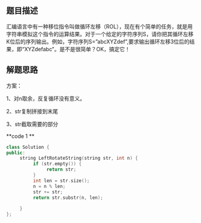 ## 题目描述

汇编语言中有一种移位指令叫做循环左移（ROL），现在有个简单的任务，就是用字符串模拟这个指令的运算结果。对于一个给定的字符序列S，请你把其循环左移K位后的序列输出。例如，字符序列S=”abcXYZdef”,要求输出循环左移3位后的结果，即“XYZdefabc”。是不是很简单？OK，搞定它！

## 解题思路

方案：

1、对n取余，反复循环没有意义。

2、str复制拼接到末尾

3、str截取需要的部分

**code 1 **

```c++
class Solution {
public:
     string LeftRotateString(string str, int n) {
          if (str.empty()) {
               return str;
          }
          int len = str.size();
          n = n % len;
          str += str;
          return str.substr(n, len);
               
     }
};
```



